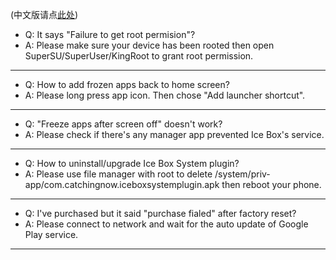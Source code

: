 
(中文版请点[此处](https://github.com/heruoxin/Ice-Box-Docs/edit/master/FAQ%20%E5%B8%B8%E8%A7%81%E9%97%AE%E9%A2%98.md))

- Q: It says "Failure to get root permision"?
- A: Please make sure your device has been rooted then open SuperSU/SuperUser/KingRoot to grant root permission.

---

- Q: How to add frozen apps back to home screen?
- A: Please long press app icon. Then chose "Add launcher shortcut".

---

- Q: "Freeze apps after screen off" doesn't work? 
- A: Please check if there's any manager app prevented Ice Box's service.

---

- Q: How to uninstall/upgrade Ice Box System plugin?
- A: Please use file manager with root to delete /system/priv-app/com.catchingnow.iceboxsystemplugin.apk then reboot your phone.

---

- Q: I've purchased but it said "purchase fialed" after factory reset?
- A: Please connect to network and wait for the auto update of Google Play service.

---


